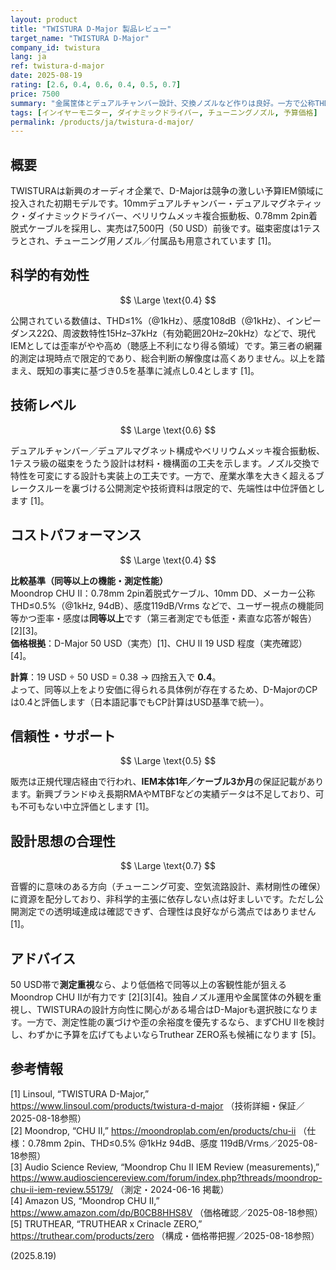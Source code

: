 ```yaml
---
layout: product
title: "TWISTURA D-Major 製品レビュー"
target_name: "TWISTURA D-Major"
company_id: twistura
lang: ja
ref: twistura-d-major
date: 2025-08-19
rating: [2.6, 0.4, 0.6, 0.4, 0.5, 0.7]
price: 7500
summary: "金属筐体とデュアルチャンバー設計、交換ノズルなど作りは良好。一方で公称THD≤1%と第三者測定の乏しさから客観性能は平凡。保証も標準的で、総合的には入門機として無難だが突出はしない評価です。"
tags: [インイヤーモニター, ダイナミックドライバー, チューニングノズル, 予算価格]
permalink: /products/ja/twistura-d-major/
---
```

## 概要

TWISTURAは新興のオーディオ企業で、D-Majorは競争の激しい予算IEM領域に投入された初期モデルです。10mmデュアルチャンバー・デュアルマグネティック・ダイナミックドライバー、ベリリウムメッキ複合振動板、0.78mm 2pin着脱式ケーブルを採用し、実売は7,500円（50 USD）前後です。磁束密度は1テスラとされ、チューニング用ノズル／付属品も用意されています [1]。

## 科学的有効性

$$ \Large \text{0.4} $$

公開されている数値は、THD≤1%（@1kHz）、感度108dB（@1kHz）、インピーダンス22Ω、周波数特性15Hz–37kHz（有効範囲20Hz–20kHz）などで、現代IEMとしては歪率がやや高め（聴感上不利になり得る領域）です。第三者の網羅的測定は現時点で限定的であり、総合判断の解像度は高くありません。以上を踏まえ、既知の事実に基づき0.5を基準に減点し0.4とします [1]。

## 技術レベル

$$ \Large \text{0.6} $$

デュアルチャンバー／デュアルマグネット構成やベリリウムメッキ複合振動板、1テスラ級の磁束をうたう設計は材料・機構面の工夫を示します。ノズル交換で特性を可変にする設計も実装上の工夫です。一方で、産業水準を大きく超えるブレークスルーを裏づける公開測定や技術資料は限定的で、先端性は中位評価とします [1]。

## コストパフォーマンス

$$ \Large \text{0.4} $$

**比較基準（同等以上の機能・測定性能）**  
Moondrop CHU II：0.78mm 2pin着脱式ケーブル、10mm DD、メーカー公称 THD≤0.5%（@1kHz, 94dB）、感度119dB/Vrms などで、ユーザー視点の機能同等かつ歪率・感度は**同等以上**です（第三者測定でも低歪・素直な応答が報告）[2][3]。  
**価格根拠**：D-Major 50 USD（実売）[1]、CHU II 19 USD 程度（実売確認）[4]。

**計算**：19 USD ÷ 50 USD = 0.38 → 四捨五入で **0.4**。  
よって、同等以上をより安価に得られる具体例が存在するため、D-MajorのCPは0.4と評価します（日本語記事でもCP計算はUSD基準で統一）。

## 信頼性・サポート

$$ \Large \text{0.5} $$

販売は正規代理店経由で行われ、**IEM本体1年／ケーブル3か月**の保証記載があります。新興ブランドゆえ長期RMAやMTBFなどの実績データは不足しており、可も不可もない中立評価とします [1]。

## 設計思想の合理性

$$ \Large \text{0.7} $$

音響的に意味のある方向（チューニング可変、空気流路設計、素材剛性の確保）に資源を配分しており、非科学的主張に依存しない点は好ましいです。ただし公開測定での透明域達成は確認できず、合理性は良好ながら満点ではありません [1]。

## アドバイス

50 USD帯で**測定重視**なら、より低価格で同等以上の客観性能が狙えるMoondrop CHU IIが有力です [2][3][4]。独自ノズル運用や金属筐体の外観を重視し、TWISTURAの設計方向性に関心がある場合はD-Majorも選択肢になります。一方で、測定性能の裏づけや歪の余裕度を優先するなら、まずCHU IIを検討し、わずかに予算を広げてもよいならTruthear ZERO系も候補になります [5]。

## 参考情報

[1] Linsoul, “TWISTURA D-Major,” https://www.linsoul.com/products/twistura-d-major （技術詳細・保証／2025-08-18参照）  
[2] Moondrop, “CHU II,” https://moondroplab.com/en/products/chu-ii （仕様：0.78mm 2pin、THD≤0.5% @1kHz 94dB、感度 119dB/Vrms／2025-08-18参照）  
[3] Audio Science Review, “Moondrop Chu II IEM Review (measurements),” https://www.audiosciencereview.com/forum/index.php?threads/moondrop-chu-ii-iem-review.55179/ （測定・2024-06-16 掲載）  
[4] Amazon US, “Moondrop CHU II,” https://www.amazon.com/dp/B0CB8HHS8V （価格確認／2025-08-18参照）  
[5] TRUTHEAR, “TRUTHEAR x Crinacle ZERO,” https://truthear.com/products/zero （構成・価格帯把握／2025-08-18参照）

(2025.8.19)


